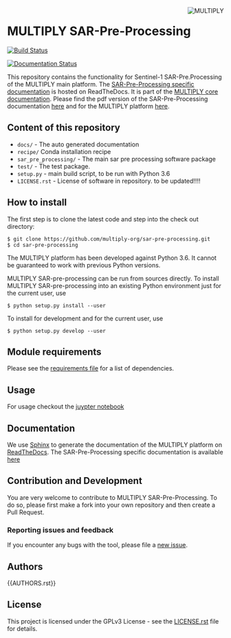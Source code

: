 <img alt="MULTIPLY" align="right" src="https://raw.githubusercontent.com/multiply-org/sar-pre-processing/master/docs/images/multiply_multi_colour.png" />

# MULTIPLY SAR-Pre-Processing

[![Build Status](https://travis-ci.org/McWhity/sar-pre-processing.svg?branch=getting_to_release)](https://travis-ci.org/McWhity/sar-pre-processing)
<!-- [![Build Status](https://travis-ci.org/McWhity/sar-pre-processing.svg?branch=master)](https://travis-ci.org/McWhity/sar-pre-processing) -->
[![Documentation Status](https://readthedocs.org/projects/multiply-sar-pre-processing/badge/?version=getting_to_release)](https://multiply-sar-pre-processing.readthedocs.io/en/getting_to_release/?badge=getting_to_release)

This repository contains the functionality for Sentinel-1 SAR-Pre.Processing of the MULTIPLY main platform.
The [SAR-Pre-Processing specific documentation](https://multiply-sar-pre-processing.readthedocs.io/en/getting_to_release/) is hosted on ReadTheDocs. It is part of the [MULTIPLY core documentation](http://multiply.readthedocs.io/).
Please find the pdf version of the SAR-Pre-Processing documentation [here](https://multiply-sar-pre-processing.readthedocs.io/_/downloads/en/getting_to_release/pdf/) and for the MULTIPLY platform [here](https://readthedocs.org/projects/multiply/downloads/pdf/latest/).

## Content of this repository

* `docs/` - The auto generated documentation
* `recipe/` Conda installation recipe
* `sar_pre_processing/` - The main sar pre processing software package
* `test/` - The test package.
* `setup.py` - main build script, to be run with Python 3.6
* `LICENSE.rst` - License of software in repository.
to be updated!!!!

## How to install

The first step is to clone the latest code and step into the check out directory:

    $ git clone https://github.com/multiply-org/sar-pre-processing.git
    $ cd sar-pre-processing

The MULTIPLY platform has been developed against Python 3.6.
It cannot be guaranteed to work with previous Python versions.

MULTIPLY SAR-pre-processing can be run from sources directly.
To install MULTIPLY SAR-pre-processing into an existing Python environment just for the current user, use

    $ python setup.py install --user

To install for development and for the current user, use

    $ python setup.py develop --user

## Module requirements

Please see the [requirements file](https://github.com/multiply-org/sar-pre-processing/master/docs/requirements.txt) for a list of dependencies.

## Usage

For usage checkout the [juypter notebook](https://nbviewer.jupyter.org/github/McWhity/sar-pre-processing/tree/getting_to_release/docs/notebooks/)

## Documentation

We use [Sphinx](http://www.sphinx-doc.org/en/stable/rest.html) to generate the documentation of the MULTIPLY platform on [ReadTheDocs](https://multiply.readthedocs.io/). The SAR-Pre-Processing specific documentation is available [here](https://multiply-sar-pre-processing.readthedocs.io/en/latest/)

## Contribution and Development

You are very welcome to contribute to MULTIPLY SAR-Pre-Processing. To do so, please first make a fork into your own repository and then create a Pull Request.

### Reporting issues and feedback

If you encounter any bugs with the tool, please file a [new issue](https://github.com/multiply-org/sar-pre-processing/issues/new).

## Authors

{{AUTHORS.rst}}

## License

This project is licensed under the GPLv3 License - see the [LICENSE.rst](https://github.com/multiply-org/sar-pre-processing/blob/master/LICENSE.rst) file for details.
